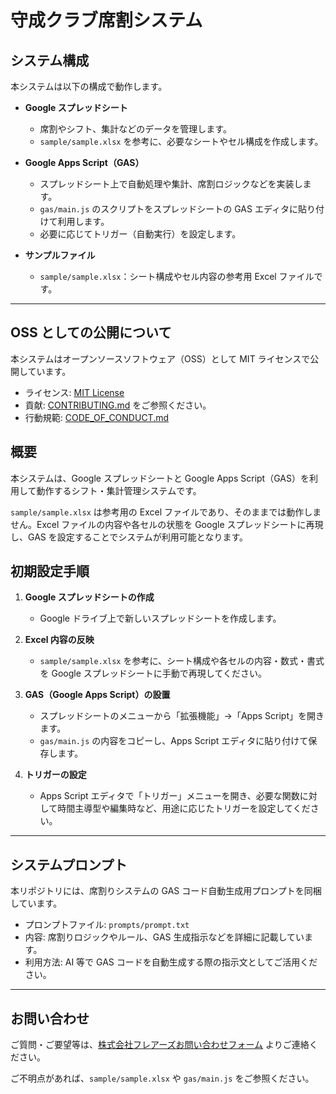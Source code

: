 # 守成クラブ席割システム

## システム構成

本システムは以下の構成で動作します。

- **Google スプレッドシート**

  - 席割やシフト、集計などのデータを管理します。
  - `sample/sample.xlsx` を参考に、必要なシートやセル構成を作成します。

- **Google Apps Script（GAS）**

  - スプレッドシート上で自動処理や集計、席割ロジックなどを実装します。
  - `gas/main.js` のスクリプトをスプレッドシートの GAS エディタに貼り付けて利用します。
  - 必要に応じてトリガー（自動実行）を設定します。

- **サンプルファイル**
  - `sample/sample.xlsx`：シート構成やセル内容の参考用 Excel ファイルです。

---

## OSS としての公開について

本システムはオープンソースソフトウェア（OSS）として MIT ライセンスで公開しています。

- ライセンス: [MIT License](./LICENSE)
- 貢献: [CONTRIBUTING.md](./CONTRIBUTING.md) をご参照ください。
- 行動規範: [CODE_OF_CONDUCT.md](./CODE_OF_CONDUCT.md)

## 概要

本システムは、Google スプレッドシートと Google Apps Script（GAS）を利用して動作するシフト・集計管理システムです。

`sample/sample.xlsx` は参考用の Excel ファイルであり、そのままでは動作しません。Excel ファイルの内容や各セルの状態を Google スプレッドシートに再現し、GAS を設定することでシステムが利用可能となります。

## 初期設定手順

1. **Google スプレッドシートの作成**

   - Google ドライブ上で新しいスプレッドシートを作成します。

2. **Excel 内容の反映**

   - `sample/sample.xlsx` を参考に、シート構成や各セルの内容・数式・書式を Google スプレッドシートに手動で再現してください。

3. **GAS（Google Apps Script）の設置**

   - スプレッドシートのメニューから「拡張機能」→「Apps Script」を開きます。
   - `gas/main.js` の内容をコピーし、Apps Script エディタに貼り付けて保存します。

4. **トリガーの設定**
   - Apps Script エディタで「トリガー」メニューを開き、必要な関数に対して時間主導型や編集時など、用途に応じたトリガーを設定してください。

---

## システムプロンプト

本リポジトリには、席割りシステムの GAS コード自動生成用プロンプトを同梱しています。

- プロンプトファイル: `prompts/prompt.txt`
- 内容: 席割りロジックやルール、GAS 生成指示などを詳細に記載しています。
- 利用方法: AI 等で GAS コードを自動生成する際の指示文としてご活用ください。

---

## お問い合わせ

ご質問・ご要望等は、[株式会社フレアーズお問い合わせフォーム](https://flares.jp/contact/) よりご連絡ください。

ご不明点があれば、`sample/sample.xlsx` や `gas/main.js` をご参照ください。
